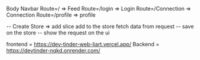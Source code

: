 Body 
  Navbar
  Route=/  => Feed
  Route=/login => Login
  Route=/Connection => Connection
  Route=/profile => profile


  -- Create Store => add slice add to the store fetch data from request 
  -- save on the store
  -- show the request on the ui


  frontend = https://dev-tinder-web-liart.vercel.app/
  Backend = https://devtinder-nqkd.onrender.com/